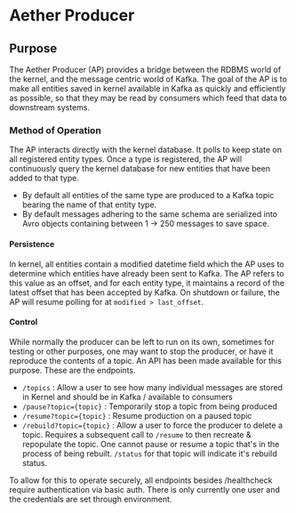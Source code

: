 # Aether Producer

## Purpose

The Aether Producer (AP) provides a bridge between the RDBMS world of the kernel, and the message centric world of Kafka. The goal of the AP is to make all entities saved in kernel available in Kafka as quickly and efficiently as possible, so that they may be read by consumers which feed that data to downstream systems.

### Method of Operation

The AP interacts directly with the kernel database. It polls to keep state on all registered entity types. Once a type is registered, the AP will continuously query the kernel database for new entities that have been added to that type.

- By default all entities of the same type are produced to a Kafka topic bearing the name of that entity type.
- By default messages adhering to the same schema are serialized into Avro objects containing between 1 -> 250 messages to save space.

#### Persistence

In kernel, all entities contain a modified datetime field which the AP uses to determine which entities have already been sent to Kafka. The AP refers to this value as an offset, and for each entity type, it maintains a record of the latest offset that has been accepted by Kafka. On shutdown or failure, the AP will resume polling for at `modified > last_offset`.

#### Control

While normally the producer can be left to run on its own, sometimes for testing or other purposes, one may want to stop the producer, or have it reproduce the contents of a topic. An API has been made available for this purpose. These are the endpoints.

- `/topics` : Allow a user to see how many individual messages are stored in Kernel and should be in Kafka / available to consumers
- `/pause?topic={topic}` : Temporarily stop a topic from being produced
- `/resume?topic={topic}` : Resume production on a paused topic
- `/rebuild?topic={topic}` : Allow a user to force the producer to delete a topic. Requires a subsequent call to `/resume` to then recreate & repopulate the topic. One cannot pause or resume a topic that's in the process of being rebuilt. `/status` for that topic will indicate it's rebuild status.

To allow for this to operate securely, all endpoints besides /healthcheck require authentication via basic auth. There is only currently one user and the credentials are set through environment.
